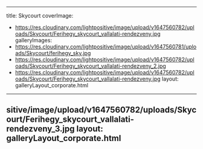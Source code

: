 
---
title: Skycourt
coverImage:
  - https://res.cloudinary.com/lightpositive/image/upload/v1647560782/uploads/Skycourt/Ferihegy_skycourt_vallalati-rendezveny.jpg
galleryImages:
   - https://res.cloudinary.com/lightpositive/image/upload/v1647560781/uploads/Skycourt/ferihegy_sky.jpg
   - https://res.cloudinary.com/lightpositive/image/upload/v1647560782/uploads/Skycourt/Ferihegy_skycourt_vallalati-rendezveny_2.jpg
   - https://res.cloudinary.com/lightpositive/image/upload/v1647560782/uploads/Skycourt/Ferihegy_skycourt_vallalati-rendezveny.jpg
layout: galleryLayout_corporate.html
---
sitive/image/upload/v1647560782/uploads/Skycourt/Ferihegy_skycourt_vallalati-rendezveny_3.jpg
layout: galleryLayout_corporate.html
---
